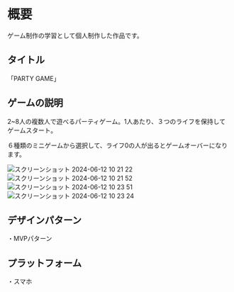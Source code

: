 
# 概要
ゲーム制作の学習として個人制作した作品です。

## タイトル
「PARTY GAME」

## ゲームの説明

2~8人の複数人で遊べるパーティゲーム。1人あたり、３つのライフを保持してゲームスタート。

６種類のミニゲームから選択して、ライフ0の人が出るとゲームオーバーになります。

![スクリーンショット 2024-06-12 10 21 22](https://github.com/Sakurai8080/PARTY_GAME/assets/101930534/bd7e0038-da2b-44e6-958d-2b613678ffa1)
![スクリーンショット 2024-06-12 10 21 52](https://github.com/Sakurai8080/PARTY_GAME/assets/101930534/c9baa126-8a5b-4f38-8ad3-6aa021178436)
![スクリーンショット 2024-06-12 10 23 51](https://github.com/Sakurai8080/PARTY_GAME/assets/101930534/1569b6f3-9f4c-46d5-9b4f-9ee0bc962f6e)
![スクリーンショット 2024-06-12 10 23 24](https://github.com/Sakurai8080/PARTY_GAME/assets/101930534/7e63eae8-ac5a-4eaf-8c65-f115d2224e1f)

## デザインパターン

・MVPパターン

## プラットフォーム

・スマホ
